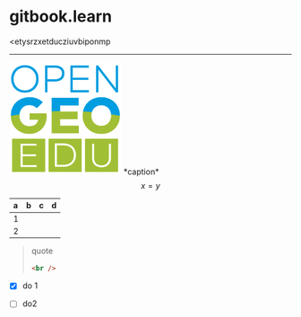 # gitbook.learn

&lt;etysrzxetducziuvbiponmp

---

![](/assets/LOGO_open_geo_edu_RGB_10percent.png) \*caption\*$$x = y$$

| a | b | c | d |
| :--- | :--- | :--- | :--- |
| 1 |  |  |  |
| 2 |  |  |  |



> quote
>
> ```markdown
> <br /> 
> ```

* [x] do 1
* [ ] do2





